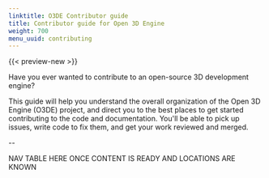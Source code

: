 ```yaml
---
linktitle: O3DE Contributor guide
title: Contributor guide for Open 3D Engine
weight: 700
menu_uuid: contributing
---
```


{{< preview-new >}}

Have you ever wanted to contribute to an open-source 3D development engine?

This guide will help you understand the overall organization of the Open 3D Engine (O3DE) project, and direct you to the best places to get started contributing to the code and documentation. You'll be able to pick up issues, write code to fix them, and get your work reviewed and merged.

--

NAV TABLE HERE ONCE CONTENT IS READY AND LOCATIONS ARE KNOWN

